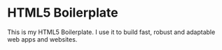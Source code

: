 # HTML5 Boilerplate
This is my HTML5 Boilerplate. I use it to build fast, robust and adaptable web apps and websites.

